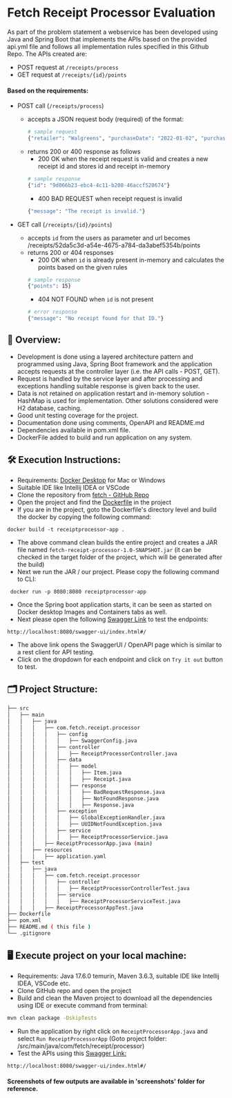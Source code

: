 # Fetch Receipt Processor Evaluation

As part of the problem statement a webservice has been developed using Java and Spring Boot that implements the APIs based on the provided api.yml file and follows all implementation rules specified in this Github Repo. The APIs created are:
- POST request at `/receipts/process`
- GET request at `/receipts/{id}/points`

#### Based on the requirements:
- POST call (`/receipts/process`) 
    - accepts a JSON request body (required) of the format:
        ```bash
        # sample request
        {"retailer": "Walgreens", "purchaseDate": "2022-01-02", "purchaseTime": "08:13", "total": "2.65","items": [{"shortDescription": "Pepsi - 12-oz", "price": "1.25"},{"shortDescription": "Dasani", "price": "1.40"}]}
        ```
    - returns 200 or 400 response as follows
        - 200 OK when the receipt request is valid and creates a new receipt id and stores id and receipt in-memory
        ```bash
        # sample response
        {"id": "9d066b23-ebc4-4c11-b200-46accf520674"}
        ```
        - 400 BAD REQUEST when receipt request is invalid
        ```bash
        {"message": "The receipt is invalid."}
        ```

- GET call (`/receipts/{id}/points`) 
    - accepts `id` from the users as parameter and url becomes /receipts/52da5c3d-a54e-4675-a784-da3abef5354b/points
    - returns 200 or 404 responses
        - 200 OK when `id` is already present in-memory and calculates the points based on the given rules
        ```bash
        # sample response
        {"points": 15}
        ```
        - 404 NOT FOUND when `id` is not present
        ```bash
        # error response
        {"message": "No receipt found for that ID."}
        ``` 


## 🔎 Overview:

- Development is done using a layered architecture pattern and programmed using Java, Spring Boot framework and the application accepts requests at the controller layer (i.e. the API calls - POST, GET).
- Request is handled by the service layer and after processing and exceptions handling suitable response is given back to the user.
- Data is not retained on application restart and in-memory solution - HashMap is used for implementation. Other solutions considered were H2 database, caching.
- Good unit testing coverage for the project.
- Documentation done using comments, OpenAPI and README.md
- Dependencies available in pom.xml file.
- DockerFile added to build and run application on any system.


## 🛠️ Execution Instructions:

- Requirements: [Docker Desktop](https://www.docker.com/products/docker-desktop/) for Mac or Windows
- Suitable IDE like Intellij IDEA or VSCode
- Clone the repository from [fetch - GitHub Repo](https://github.com/laxmigarde/fetch)
- Open the project and find the [Dockerfile](https://github.com/laxmigarde/fetch/blob/main/Dockerfile) in the project
- If you are in the project, goto the Dockerfile's directory level and build the docker by copying the following command:
```
docker build -t receiptprocessor-app .
```
- The above command clean builds the entire project and creates a JAR file named `fetch-receipt-processor-1.0-SNAPSHOT.jar` (it can be checked in the target folder of the project, which will be generated after the build)
- Next we run the JAR / our project. Please copy the following command to CLI:
```
 docker run -p 8080:8080 receiptprocessor-app
```
- Once the Spring boot application starts, it can be seen as started on Docker desktop Images and Containers tabs as well.
- Next please open the following [Swagger Link](http://localhost:8080/swagger-ui/index.html#/) to test the endpoints:
```
http://localhost:8080/swagger-ui/index.html#/
```
- The above link opens the SwaggerUI / OpenAPI page which is similar to a rest client for API testing.
- Click on the dropdown for each endpoint and click on `Try it out` button to test.


## 🗂️ Project Structure:

```bash
├── src
│   ├── main
│   │   ├── java
│   │   │   ├── com.fetch.receipt.processor
│   │   │   │   ├── config
│   │   │   │   │   ├── SwaggerConfig.java
│   │   │   │   ├── controller
│   │   │   │   │   ├── ReceiptProcessorController.java
│   │   │   │   ├── data
│   │   │   │   │   ├── model
│   │   │   │   │   │   ├── Item.java
│   │   │   │   │   │   ├── Receipt.java
│   │   │   │   │   ├── response
│   │   │   │   │   │   ├── BadRequestResponse.java
│   │   │   │   │   │   ├── NotFoundResponse.java
│   │   │   │   │   │   ├── Response.java
│   │   │   │   ├── exception
│   │   │   │   │   ├── GlobalExceptionHandler.java
│   │   │   │   │   ├── UUIDNotFoundException.java
│   │   │   │   ├── service
│   │   │   │   │   ├── ReceiptProcessorService.java
│   │   │   ├── ReceiptProcessorApp.java (main)
│   │   ├── resources
│   │   │   ├── application.yaml
│   ├── test
│   │   ├── java
│   │   │   ├── com.fetch.receipt.processor
│   │   │   │   ├── controller
│   │   │   │   │   ├── ReceiptProcessorControllerTest.java
│   │   │   │   ├── service
│   │   │   │   │   ├── ReceiptProcessorServiceTest.java
│   │   │   ├── ReceiptProcessorAppTest.java
├── Dockerfile
├── pom.xml
├── README.md ( this file )
└── .gitignore
```

## 🖥️ Execute project on your local machine:
- Requirements: Java 17.6.0 temurin, Maven 3.6.3, suitable IDE like Intellij IDEA, VSCode etc.
- Clone GitHub repo and open the project
- Build and clean the Maven project to download all the dependencies using IDE or execute command from terminal:
```bash
mvn clean package -DskipTests
```
-  Run the application by right click on `ReceiptProcessorApp.java` and select `Run ReceiptProcessorApp` (Goto project folder: /src/main/java/com/fetch/receipt/processor)
- Test the APIs using this [Swagger Link:](http://localhost:8080/swagger-ui/index.html#/)
```bash
http://localhost:8080/swagger-ui/index.html#/
```

#### Screenshots of few outputs are available in 'screenshots' folder for reference.